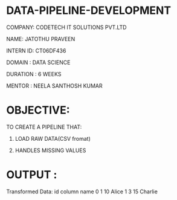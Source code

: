 # DATA-PIPELINE-DEVELOPMENT

COMPANY: CODETECH IT SOLUTIONS PVT.LTD

NAME: JATOTHU PRAVEEN

INTERN ID: CT06DF436

DOMAIN : DATA SCIENCE

DURATION : 6 WEEKS

MENTOR : NEELA SANTHOSH KUMAR

# OBJECTIVE:

TO CREATE A PIPELINE THAT:

1. LOAD RAW DATA(CSV fromat)

2. HANDLES MISSING VALUES

# OUTPUT :
Transformed Data:
   id  column     name
0   1      10    Alice
1   3      15  Charlie
